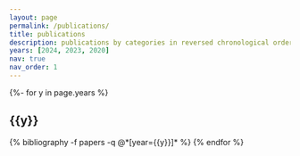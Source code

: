 ```yaml
---
layout: page
permalink: /publications/
title: publications
description: publications by categories in reversed chronological order. generated by jekyll-scholar.
years: [2024, 2023, 2020]
nav: true
nav_order: 1
---
```

<!-- _pages/publications.md -->
<div class="publications">
  
{%- for y in page.years %}
  <h2 class="year">{{y}}</h2>
  {% bibliography -f papers -q @*[year={{y}}]* %}
{% endfor %}
</div>
